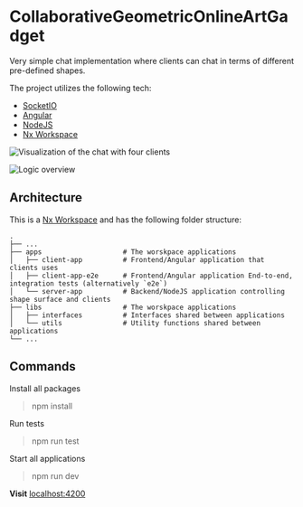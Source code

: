 # CollaborativeGeometricOnlineArtGadget

Very simple chat implementation where clients can chat in terms of different pre-defined shapes.

The project utilizes the following tech:

- [SocketIO](https://socket.io/)
- [Angular](https://angular.io/)
- [NodeJS](https://nodejs.dev/)
- [Nx Workspace](https://nx.dev/)

![Visualization of the chat with four clients](https://user-images.githubusercontent.com/43444902/122127902-2b006700-ce34-11eb-9fa9-f16b5caf84ca.gif?style=centerme)

![Logic overview](https://user-images.githubusercontent.com/43444902/122124758-04403180-ce30-11eb-9e43-ef77c7c8bbbb.png)

## Architecture

This is a [Nx Workspace](https://nx.dev/) and has the following folder structure:

```
.
├── ...
├── apps                    # The worskpace applications
│   ├── client-app          # Frontend/Angular application that clients uses
│   ├── client-app-e2e      # Frontend/Angular application End-to-end, integration tests (alternatively `e2e`)
│   └── server-app          # Backend/NodeJS application controlling shape surface and clients
├── libs                    # The worskpace applications
│   ├── interfaces          # Interfaces shared between applications
│   └── utils               # Utility functions shared between applications
└── ...
``` 
## Commands

Install all packages 

> npm install

Run tests

> npm run test

Start all applications

> npm run dev

**Visit** [localhost:4200](http://localhost:4200)
